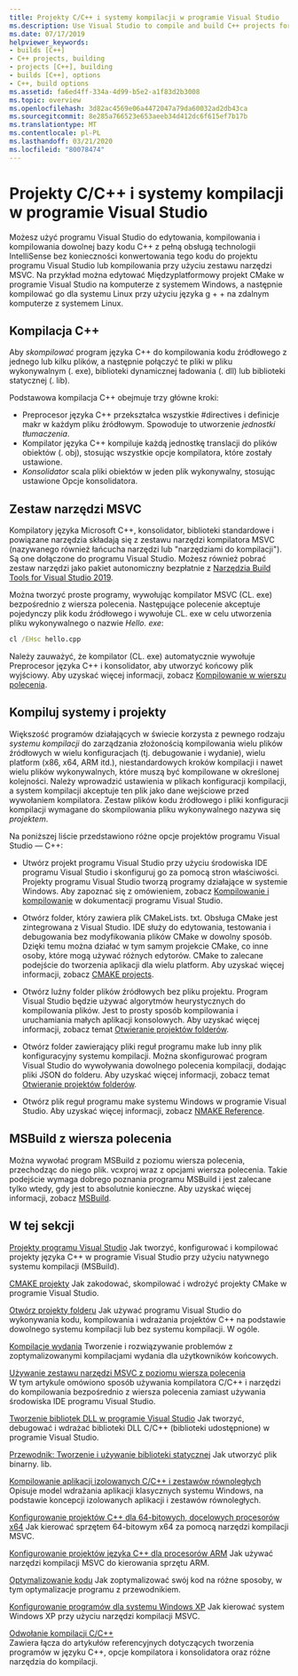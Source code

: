 ```yaml
---
title: Projekty C/C++ i systemy kompilacji w programie Visual Studio
ms.description: Use Visual Studio to compile and build C++ projects for Windows, ARM or Linux based on any project system.
ms.date: 07/17/2019
helpviewer_keywords:
- builds [C++]
- C++ projects, building
- projects [C++], building
- builds [C++], options
- C++, build options
ms.assetid: fa6ed4ff-334a-4d99-b5e2-a1f83d2b3008
ms.topic: overview
ms.openlocfilehash: 3d82ac4569e06a4472047a79da60032ad2db43ca
ms.sourcegitcommit: 8e285a766523e653aeeb34d412dc6f615ef7b17b
ms.translationtype: MT
ms.contentlocale: pl-PL
ms.lasthandoff: 03/21/2020
ms.locfileid: "80078474"
---
```

# <a name="cc-projects-and-build-systems-in-visual-studio"></a>Projekty C/C++ i systemy kompilacji w programie Visual Studio

Możesz użyć programu Visual Studio do edytowania, kompilowania i kompilowania dowolnej bazy kodu C++ z pełną obsługą technologii IntelliSense bez konieczności konwertowania tego kodu do projektu programu Visual Studio lub kompilowania przy użyciu zestawu narzędzi MSVC. Na przykład można edytować Międzyplatformowy projekt CMake w programie Visual Studio na komputerze z systemem Windows, a następnie kompilować go dla systemu Linux przy użyciu języka g + + na zdalnym komputerze z systemem Linux.

## <a name="c-compilation"></a>Kompilacja C++

Aby *skompilować* program języka C++ do kompilowania kodu źródłowego z jednego lub kilku plików, a następnie połączyć te pliki w pliku wykonywalnym (. exe), biblioteki dynamicznej ładowania (. dll) lub biblioteki statycznej (. lib).

Podstawowa kompilacja C++ obejmuje trzy główne kroki:

- Preprocesor języka C++ przekształca wszystkie #directives i definicje makr w każdym pliku źródłowym. Spowoduje to utworzenie *jednostki tłumaczenia*.
- Kompilator języka C++ kompiluje każdą jednostkę translacji do plików obiektów (. obj), stosując wszystkie opcje kompilatora, które zostały ustawione.
- *Konsolidator* scala pliki obiektów w jeden plik wykonywalny, stosując ustawione Opcje konsolidatora.

## <a name="the-msvc-toolset"></a>Zestaw narzędzi MSVC

Kompilatory języka Microsoft C++, konsolidator, biblioteki standardowe i powiązane narzędzia składają się z zestawu narzędzi kompilatora MSVC (nazywanego również łańcucha narzędzi lub "narzędziami do kompilacji"). Są one dołączone do programu Visual Studio. Możesz również pobrać zestaw narzędzi jako pakiet autonomiczny bezpłatnie z [Narzędzia Build Tools for Visual Studio 2019](https://visualstudio.microsoft.com/downloads/#build-tools-for-visual-studio-2019).

Można tworzyć proste programy, wywołując kompilator MSVC (CL. exe) bezpośrednio z wiersza polecenia. Następujące polecenie akceptuje pojedynczy plik kodu źródłowego i wywołuje CL. exe w celu utworzenia pliku wykonywalnego o nazwie *Hello. exe*:

```cmd
cl /EHsc hello.cpp
```

Należy zauważyć, że kompilator (CL. exe) automatycznie wywołuje Preprocesor języka C++ i konsolidator, aby utworzyć końcowy plik wyjściowy.  Aby uzyskać więcej informacji, zobacz [Kompilowanie w wierszu polecenia](building-on-the-command-line.md).

## <a name="build-systems-and-projects"></a>Kompiluj systemy i projekty

Większość programów działających w świecie korzysta z pewnego rodzaju *systemu kompilacji* do zarządzania złożonością kompilowania wielu plików źródłowych w wielu konfiguracjach (tj. debugowanie i wydanie), wielu platform (x86, x64, ARM itd.), niestandardowych kroków kompilacji i nawet wielu plików wykonywalnych, które muszą być kompilowane w określonej kolejności. Należy wprowadzić ustawienia w plikach konfiguracji kompilacji, a system kompilacji akceptuje ten plik jako dane wejściowe przed wywołaniem kompilatora. Zestaw plików kodu źródłowego i pliki konfiguracji kompilacji wymagane do skompilowania pliku wykonywalnego nazywa się *projektem*.

Na poniższej liście przedstawiono różne opcje projektów programu Visual Studio — C++:

- Utwórz projekt programu Visual Studio przy użyciu środowiska IDE programu Visual Studio i skonfiguruj go za pomocą stron właściwości. Projekty programu Visual Studio tworzą programy działające w systemie Windows. Aby zapoznać się z omówieniem, zobacz [Kompilowanie i kompilowanie](/visualstudio/ide/compiling-and-building-in-visual-studio) w dokumentacji programu Visual Studio.

- Otwórz folder, który zawiera plik CMakeLists. txt. Obsługa CMake jest zintegrowana z Visual Studio. IDE służy do edytowania, testowania i debugowania bez modyfikowania plików CMake w dowolny sposób. Dzięki temu można działać w tym samym projekcie CMake, co inne osoby, które mogą używać różnych edytorów. CMake to zalecane podejście do tworzenia aplikacji dla wielu platform. Aby uzyskać więcej informacji, zobacz [CMAKE projects](cmake-projects-in-visual-studio.md).

- Otwórz luźny folder plików źródłowych bez pliku projektu. Program Visual Studio będzie używać algorytmów heurystycznych do kompilowania plików. Jest to prosty sposób kompilowania i uruchamiania małych aplikacji konsolowych. Aby uzyskać więcej informacji, zobacz temat [Otwieranie projektów folderów](open-folder-projects-cpp.md).

- Otwórz folder zawierający pliki reguł programu make lub inny plik konfiguracyjny systemu kompilacji. Można skonfigurować program Visual Studio do wywoływania dowolnego polecenia kompilacji, dodając pliki JSON do folderu. Aby uzyskać więcej informacji, zobacz temat [Otwieranie projektów folderów](open-folder-projects-cpp.md).

- Otwórz plik reguł programu make systemu Windows w programie Visual Studio. Aby uzyskać więcej informacji, zobacz [NMAKE Reference](reference/nmake-reference.md).

## <a name="msbuild-from-the-command-line"></a>MSBuild z wiersza polecenia

Można wywołać program MSBuild z poziomu wiersza polecenia, przechodząc do niego plik. vcxproj wraz z opcjami wiersza polecenia. Takie podejście wymaga dobrego poznania programu MSBuild i jest zalecane tylko wtedy, gdy jest to absolutnie konieczne. Aby uzyskać więcej informacji, zobacz [MSBuild](msbuild-visual-cpp.md).

## <a name="in-this-section"></a>W tej sekcji

[Projekty programu Visual Studio](creating-and-managing-visual-cpp-projects.md) Jak tworzyć, konfigurować i kompilować projekty języka C++ w programie Visual Studio przy użyciu natywnego systemu kompilacji (MSBuild).

[CMAKE projekty](cmake-projects-in-visual-studio.md) Jak zakodować, skompilować i wdrożyć projekty CMake w programie Visual Studio.

[Otwórz projekty folderu](open-folder-projects-cpp.md) Jak używać programu Visual Studio do wykonywania kodu, kompilowania i wdrażania projektów C++ na podstawie dowolnego systemu kompilacji lub bez systemu kompilacji. W ogóle.

[Kompilacje wydania](release-builds.md) Tworzenie i rozwiązywanie problemów z zoptymalizowanymi kompilacjami wydania dla użytkowników końcowych.

[Używanie zestawu narzędzi MSVC z poziomu wiersza polecenia](building-on-the-command-line.md)<br/>
W tym artykule omówiono sposób używania kompilatora C/C++ i narzędzi do kompilowania bezpośrednio z wiersza polecenia zamiast używania środowiska IDE programu Visual Studio.

[Tworzenie bibliotek DLL w programie Visual Studio](dlls-in-visual-cpp.md) Jak tworzyć, debugować i wdrażać biblioteki DLL C/C++ (biblioteki udostępnione) w programie Visual Studio.

[Przewodnik: Tworzenie i używanie biblioteki statycznej](walkthrough-creating-and-using-a-static-library-cpp.md) Jak utworzyć plik binarny. lib.

[Kompilowanie aplikacji izolowanych C/C++ i zestawów równoległych](building-c-cpp-isolated-applications-and-side-by-side-assemblies.md) Opisuje model wdrażania aplikacji klasycznych systemu Windows, na podstawie koncepcji izolowanych aplikacji i zestawów równoległych.

[Konfigurowanie projektów C++ dla 64-bitowych, docelowych procesorów x64](configuring-programs-for-64-bit-visual-cpp.md) Jak kierować sprzętem 64-bitowym x64 za pomocą narzędzi kompilacji MSVC.

[Konfigurowanie projektów języka C++ dla procesorów ARM](configuring-programs-for-arm-processors-visual-cpp.md) Jak używać narzędzi kompilacji MSVC do kierowania sprzętu ARM.

[Optymalizowanie kodu](optimizing-your-code.md) Jak zoptymalizować swój kod na różne sposoby, w tym optymalizacje programu z przewodnikiem.

[Konfigurowanie programów dla systemu Windows XP](configuring-programs-for-windows-xp.md) Jak kierować system Windows XP przy użyciu narzędzi kompilacji MSVC.

[Odwołanie kompilacji C/C++](reference/c-cpp-building-reference.md)<br/>
Zawiera łącza do artykułów referencyjnych dotyczących tworzenia programów w języku C++, opcje kompilatora i konsolidatora oraz różne narzędzia do kompilacji.
